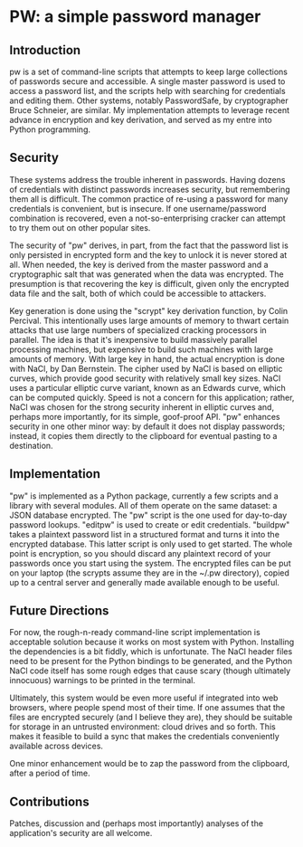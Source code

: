 # PW: a simple password manager

## Introduction
pw is a set of command-line scripts that attempts to keep large collections of passwords secure and accessible. A single master password is used to access a password list, and the scripts help with searching for credentials and editing them. Other systems, notably PasswordSafe, by cryptographer Bruce Schneier, are similar. My implementation attempts to leverage recent advance in encryption and key derivation, and served as my entre into Python programming.

## Security
These systems address the trouble inherent in passwords. Having dozens of credentials with distinct passwords increases security, but remembering them all is difficult. The common practice of re-using a password for many credentials is convenient, but is insecure. If one username/password combination is recovered, even a not-so-enterprising cracker can attempt to try them out on other popular sites.

The security of "pw" derives, in part, from the fact that the password list is only persisted in encrypted form and the key to unlock it is never stored at all. When needed, the key is derived from the master password and a cryptographic salt that was generated when the data was encrypted. The presumption is that recovering the key is difficult, given only the encrypted data file and the salt, both of which could be accessible to attackers.

Key generation is done using the "scrypt" key derivation function, by Colin Percival. This intentionally uses large amounts of memory to thwart certain attacks that use large numbers of specialized cracking processors in parallel. The idea is that it's inexpensive to build massively parallel processing machines, but expensive to build such machines with large amounts of memory. With large key in hand, the actual encryption is done with NaCl, by Dan Bernstein. The cipher used by NaCl is based on elliptic curves, which provide good security with relatively small key sizes. NaCl uses a particular elliptic curve variant, known as an Edwards curve, which can be computed quickly. Speed is not a concern for this application; rather, NaCl was chosen for the strong security inherent in elliptic curves and, perhaps more importantly, for its simple, goof-proof API. "pw" enhances security in one other minor way: by default it does not display passwords; instead, it copies them directly to the clipboard for eventual pasting to a destination.

## Implementation
"pw" is implemented as a Python package, currently a few scripts and a library with several modules. All of them operate on the same dataset: a JSON database encrypted. The "pw" script is the one used for day-to-day password lookups. "editpw" is used to create or edit credentials. "buildpw" takes a plaintext password list in a structured format and turns it into the encrypted database. This latter script is only used to get started. The whole point is encryption, so you should discard any plaintext record of your passwords once you start using the system.  The encrypted files can be put on your laptop (the scrypts assume they are in the ~/.pw directory), copied up to a central server and generally made available enough to be useful.

## Future Directions

For now, the rough-n-ready command-line script implementation is acceptable solution because it works on most system with Python. Installing the dependencies is a bit fiddly, which is unfortunate. The NaCl header files need to be present for the Python bindings to be generated, and the Python NaCl code itself has some rough edges that cause scary (though ultimately innocuous) warnings to be printed in the terminal. 

Ultimately, this system would be even more useful if integrated into web browsers, where people spend most of their time. If one assumes that the files are encrypted securely (and I believe they are), they should be suitable for storage in an untrusted environment: cloud drives and so forth. This makes it feasible to build a sync that makes the credentials conveniently available across devices.

One minor enhancement would be to zap the password from the clipboard, after a period of time.


## Contributions
Patches, discussion and (perhaps most importantly) analyses of the application's security are all welcome.


